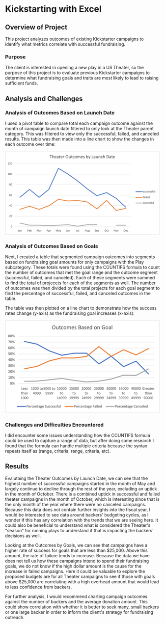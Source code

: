 # Kickstarting with Excel

## Overview of Project

This project analyzes outcomes of existing Kickstarter campaigns to identify what metrics correlate with successful fundraising. 

### Purpose

The client is interested in opening a new play in a US Theater, so the purpose of this project is to evaluate previous Kickstarter campaigns to determine what fundraising goals and traits are most likely to lead to raising sufficient funds. 

## Analysis and Challenges



### Analysis of Outcomes Based on Launch Date

I used a pivot table to compare total each campaign outcome against the month of campaign launch date filtered to only look at the Theater parent category. This was filtered to view only the successful, failed, and canceled results. This table was then made into a line chart to show the changes in each outcome over time:

![Theater_Outcomes_vs_Launch.png](Resources/Theater_Outcomes_vs_Launch.png)

### Analysis of Outcomes Based on Goals

Next, I created a table that segmented campaign outcomes into segments based on fundraising goal amounts for only campaigns with the Play subcategory. These totals were found using the COUNTIFS formula to count the number of outcomes that met the goal range and the outcome segment (successful, failed, and canceled). Each of these segments were summed to find the total of projecets for each of the segments as well. The number of outcomes was then divided by the total projects for each goal segment to find the percentage of successful, failed, and canceled outcomes in the table. 

The table was then plotted on a line chart to demonstrate how the success rates change (y-axis) as the fundraising goal increases (x-axis): 

![Outcomes_vs_Goals.png](Resources/Outcomes_vs_Goals.png)

### Challenges and Difficulties Encountered

I did encounter some issues understanding how the COUNTIFS formula could be used to capture a range of data, but after doing some research I found that the formula can handle multiple criteria because the syntax repeats itself as (range, criteria, range, criteria, etc). 

## Results


Evalutaing the Theater Outcomes by Launch Date, we can see that the highest number of successful campaigns started in the month of May and largely continue to decline through the rest of the year, excluding an uptick in the month of October. There is a combined uptick in successful and failed theater campaigns in the month of October, which is interesting since that is the only month of the year where there were no canceled campaigns. Because this data does not contain further insights into the fiscal year, I would be interested to see data around backers' budgeting cycles, as I wonder if this has any correlation with the trends that we are seeing here. It could also be beneficial to understand what is considered the Theater's "season" for running plays to understand if that is impacting the backers' decisions as well. 

Looking at the Outcomes by Goals, we can see that campaigns have a higher rate of success for goals that are less than $25,000. Above this amount, the rate of failure tends to increase. Because the data we have does not tell us how these campaigns intend to spend their fundraising goals, we do not know if the high dollar amount is the cause for the increase in failed campaigns. Here it could be valuable to explore the proposed budgets are for all Theater campaigns to see if those with goals above $25,000 are correlating with a high overhead amount that would lead to less confidence from backers. 

For further analysis, I would recommend charting campaign outcomes against the number of backers and the average donation amount. This could show correlation with whether it is better to seek many, small backers or one large backer in order to inform the client's strategy for fundraising outreach. 

